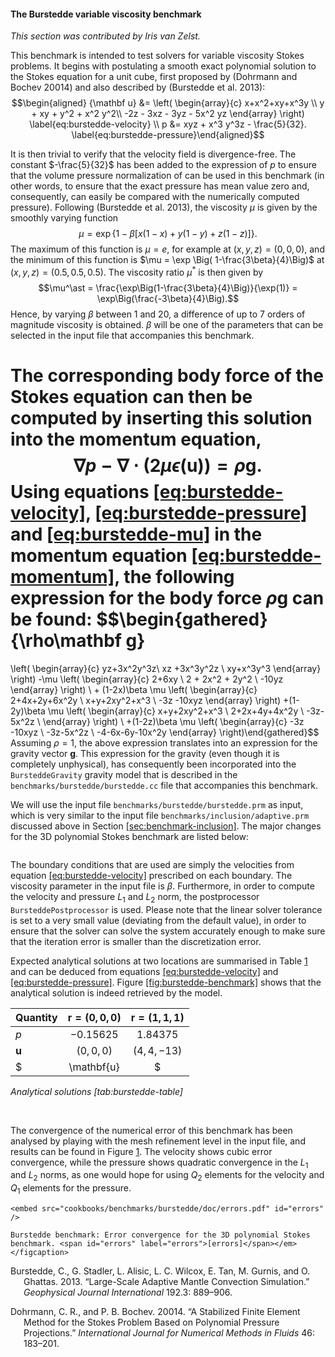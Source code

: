 #### The Burstedde variable viscosity benchmark

*This section was contributed by Iris van Zelst.*

This benchmark is intended to test solvers for variable viscosity Stokes
problems. It begins with postulating a smooth exact polynomial solution to the
Stokes equation for a unit cube, first proposed by (Dohrmann and Bochev 20014)
and also described by (Burstedde et al. 2013): $$\begin{aligned}
  {\mathbf u} &= \left( \begin{array}{c}
      x+x^2+xy+x^3y \\
      y + xy + y^2 + x^2 y^2\\
      -2z - 3xz - 3yz - 5x^2 yz
    \end{array}
  \right)
  \label{eq:burstedde-velocity}
  \\
  p &= xyz + x^3 y^3z - \frac{5}{32}.
  \label{eq:burstedde-pressure}\end{aligned}$$

It is then trivial to verify that the velocity field is divergence-free. The
constant $-\frac{5}{32}$ has been added to the expression of $p$ to ensure
that the volume pressure normalization of can be used in this benchmark (in
other words, to ensure that the exact pressure has mean value zero and,
consequently, can easily be compared with the numerically computed pressure).
Following (Burstedde et al. 2013), the viscosity $\mu$ is given by the
smoothly varying function
$$\mu = \exp\left\{1 - \beta\left[x (1-x) + y(1-y) + z(1-z)\right]\right\}.
  \label{eq:burstedde-mu}$$ The maximum of this function is $\mu = e$, for
example at $(x,y,z)=(0,0,0)$, and the minimum of this function is
$\mu = \exp \Big( 1-\frac{3\beta}{4}\Big)$ at $(x,y,z) = (0.5,0.5,0.5)$. The
viscosity ratio $\mu^\ast$ is then given by
$$\mu^\ast = \frac{\exp\Big(1-\frac{3\beta}{4}\Big)}{\exp(1)} = \exp\Big(\frac{-3\beta}{4}\Big).$$
Hence, by varying $\beta$ between 1 and 20, a difference of up to 7 orders of
magnitude viscosity is obtained. $\beta$ will be one of the parameters that
can be selected in the input file that accompanies this benchmark.

The corresponding body force of the Stokes equation can then be computed by
inserting this solution into the momentum equation,
$${\nabla} p - \nabla \cdot (2  \mu {\epsilon(\mathbf u)}) = \rho \mathbf g.
  \label{eq:burstedde-momentum}$$ Using equations
[\[eq:burstedde-velocity\]][1], [\[eq:burstedde-pressure\]][2] and
[\[eq:burstedde-mu\]][3] in the momentum equation
[\[eq:burstedde-momentum\]][4], the following expression for the body force
$\rho\mathbf g$ can be found: $$\begin{gathered}
  {\rho\mathbf g}
  =
  \left(
    \begin{array}{c}
      yz+3x^2y^3z\\
      xz +3x^3y^2z \\
      xy+x^3y^3
    \end{array}
  \right)
  -\mu
  \left(
    \begin{array}{c}
      2+6xy  \\
      2 + 2x^2 +  2y^2 \\
      -10yz
    \end{array}
  \right) \\
  +
  (1-2x)\beta \mu
  \left(
    \begin{array}{c}
      2+4x+2y+6x^2y \\
      x+y+2xy^2+x^3 \\
      -3z -10xyz
    \end{array}
  \right)
  +(1-2y)\beta \mu
  \left(
    \begin{array}{c}
      x+y+2xy^2+x^3 \\
      2+2x+4y+4x^2y \\
      -3z-5x^2z \\
    \end{array}
  \right)
  \\
  +(1-2z)\beta \mu
  \left(
    \begin{array}{c}
      -3z -10xyz \\
      -3z-5x^2z \\
      -4-6x-6y-10x^2y
    \end{array}
  \right)\end{gathered}$$ Assuming $\rho = 1$, the above expression translates
into an expression for the gravity vector $\mathbf g$. This expression for the
gravity (even though it is completely unphysical), has consequently been
incorporated into the `BursteddeGravity` gravity model that is described in
the `benchmarks/burstedde/burstedde.cc` file that accompanies this benchmark.

We will use the input file `benchmarks/burstedde/burstedde.prm` as input,
which is very similar to the input file `benchmarks/inclusion/adaptive.prm`
discussed above in Section&nbsp;[\[sec:benchmark-inclusion\]][5]. The major
changes for the 3D polynomial Stokes benchmark are listed below:

``` prmfile
```

The boundary conditions that are used are simply the velocities from equation
[\[eq:burstedde-velocity\]][1] prescribed on each boundary. The viscosity
parameter in the input file is $\beta$. Furthermore, in order to compute the
velocity and pressure $L_1$ and $L_2$ norm, the postprocessor
`BursteddePostprocessor` is used. Please note that the linear solver tolerance
is set to a very small value (deviating from the default value), in order to
ensure that the solver can solve the system accurately enough to make sure
that the iteration error is smaller than the discretization error.

Expected analytical solutions at two locations are summarised in
Table&nbsp;[1][] and can be deduced from equations
[\[eq:burstedde-velocity\]][1] and [\[eq:burstedde-pressure\]][2].
Figure&nbsp;[\[fig:burstedde-benchmark\]][6] shows that the analytical
solution is indeed retrieved by the model.

<div id="tab:burstedde-table">

| Quantity       | $\mathbf{r} = (0,0,0)$ | $\mathbf{r} = (1,1,1)$ |
|:---------------|:----------------------:|:----------------------:|
| $p$            |       $-0.15625$       |       $1.84375$        |
| $\mathbf{u}$   |       $(0,0,0)$        |      $(4,4,-13)$       |
| $|\mathbf{u}|$ |          $0$           |        $14.177$        |

*Analytical solutions <span id="tab:burstedde-table"
label="tab:burstedde-table">\[tab:burstedde-table\]</span>*

</div>

&nbsp;
&nbsp;

The convergence of the numerical error of this benchmark has been analysed by
playing with the mesh refinement level in the input file, and results can be
found in Figure&nbsp;[1][7]. The velocity shows cubic error convergence, while
the pressure shows quadratic convergence in the $L_1$ and $L_2$ norms, as one
would hope for using $Q_2$ elements for the velocity and $Q_1$ elements for
the pressure.

```{figure-md}
<embed src="cookbooks/benchmarks/burstedde/doc/errors.pdf" id="errors" />

Burstedde benchmark: Error convergence for the 3D polynomial Stokes benchmark. <span id="errors" label="errors">[errors]</span></em></figcaption>
```

<div id="refs" class="references csl-bib-body hanging-indent">

<div id="ref-busa13" class="csl-entry">

Burstedde, C., G. Stadler, L. Alisic, L. C. Wilcox, E. Tan, M. Gurnis, and O.
Ghattas. 2013. &ldquo;Large-Scale Adaptive Mantle Convection
Simulation.&rdquo; *Geophysical Journal International* 192.3: 889&ndash;906.

</div>

<div id="ref-dobo04" class="csl-entry">

Dohrmann, C. R., and P. B. Bochev. 20014. &ldquo;A Stabilized Finite Element
Method for the Stokes Problem Based on Polynomial Pressure Projections.&rdquo;
*International Journal for Numerical Methods in Fluids* 46: 183&ndash;201.

</div>

</div>

  [1]: #eq:burstedde-velocity
  [2]: #eq:burstedde-pressure
  [3]: #eq:burstedde-mu
  [4]: #eq:burstedde-momentum
  [5]: #sec:benchmark-inclusion
  [1]: #tab:burstedde-table
  [6]: #fig:burstedde-benchmark
  [7]: #errors

